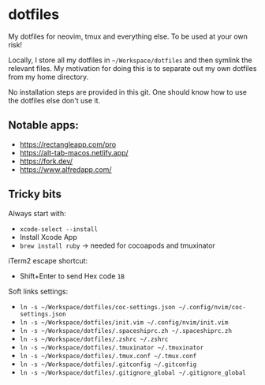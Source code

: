 dotfiles
========

My dotfiles for neovim, tmux and everything else.
To be used at your own risk!

Locally, I store all my dotfiles in `~/Workspace/dotfiles` and then symlink the relevant files. 
My motivation for doing this is to separate out my own dotfiles from my home directory.

No installation steps are provided in this git.
One should know how to use the dotfiles else don't use it.

## Notable apps:
- https://rectangleapp.com/pro
- https://alt-tab-macos.netlify.app/ 
- https://fork.dev/
- https://www.alfredapp.com/

## Tricky bits

Always start with:
- `xcode-select --install`
- Install Xcode App
- `brew install ruby` -> needed for cocoapods and tmuxinator

iTerm2 escape shortcut:
- Shift+Enter to send Hex code `1B`

Soft links settings:
- `ln -s ~/Workspace/dotfiles/coc-settings.json ~/.config/nvim/coc-settings.json`
- `ln -s ~/Workspace/dotfiles/init.vim ~/.config/nvim/init.vim`
- `ln -s ~/Workspace/dotfiles/.spaceshiprc.zh ~/.spaceshiprc.zh`
- `ln -s ~/Workspace/dotfiles/.zshrc ~/.zshrc`
- `ln -s ~/Workspace/dotfiles/.tmuxinator ~/.tmuxinator`
- `ln -s ~/Workspace/dotfiles/.tmux.conf ~/.tmux.conf`
- `ln -s ~/Workspace/dotfiles/.gitconfig ~/.gitconfig`
- `ln -s ~/Workspace/dotfiles/.gitignore_global ~/.gitignore_global`




